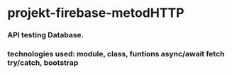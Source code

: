 # projekt-firebase-metodHTTP
### API testing Database.
### technologies used: module, class, funtions async/await fetch try/catch, bootstrap

